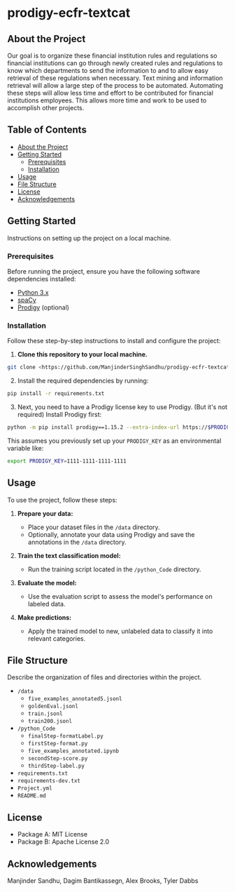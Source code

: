 # prodigy-ecfr-textcat

## About the Project

Our goal is to organize these financial institution rules and regulations so financial institutions  can go through newly created rules and regulations to know which departments to send the information to and to allow easy retrieval of these regulations when necessary. Text mining and information retrieval will allow a large step of the process to be automated. Automating these steps will allow less time and effort to be contributed for financial institutions employees. This allows more time and work to be used to accomplish other projects.

## Table of Contents

- [About the Project](#about-the-project)
- [Getting Started](#getting-started)
  - [Prerequisites](#prerequisites)
  - [Installation](#installation)
- [Usage](#usage)
- [File Structure](#file-structure)
- [License](#license)
- [Acknowledgements](#acknowledgements)

## Getting Started

Instructions on setting up the project on a local machine.

### Prerequisites

Before running the project, ensure you have the following software dependencies installed:
- [Python 3.x](https://www.python.org/downloads/)
- [spaCy](https://spacy.io/usage)
- [Prodigy](https://prodi.gy/docs/) (optional)

### Installation

Follow these step-by-step instructions to install and configure the project:

1. **Clone this repository to your local machine.**
```bash
git clone <https://github.com/ManjinderSinghSandhu/prodigy-ecfr-textcat.git>
```
2. Install the required dependencies by running:

```bash
pip install -r requirements.txt
```

3. Next, you need to have a Prodigy license key to use Prodigy. (But it's not required) Install Prodigy first:

```bash
python -m pip install prodigy==1.15.2 --extra-index-url https://$PRODIGY_KEY@download.prodi.gy
```

This assumes you previously set up your `PRODIGY_KEY` as an environmental variable like:

```bash
export PRODIGY_KEY=1111-1111-1111-1111
```

## Usage

To use the project, follow these steps:

1. **Prepare your data:**
   - Place your dataset files in the `/data` directory.
   - Optionally, annotate your data using Prodigy and save the annotations in the `/data` directory.

2. **Train the text classification model:**
   - Run the training script located in the `/python_Code` directory.

3. **Evaluate the model:**
   - Use the evaluation script to assess the model's performance on labeled data.

4. **Make predictions:**
   - Apply the trained model to new, unlabeled data to classify it into relevant categories.


## File Structure

Describe the organization of files and directories within the project.

- `/data`
  - `five_examples_annotated5.jsonl`
  - `goldenEval.jsonl`
  - `train.jsonl`
  - `train200.jsonl`
- `/python_Code`
  - `finalStep-formatLabel.py`
  - `firstStep-format.py`
  - `five_examples_annotated.ipynb`
  - `secondStep-score.py`
  - `thirdStep-label.py`
- `requirements.txt`
- `requirements-dev.txt`
- `Project.yml`
- `README.md`

## License

- Package A: MIT License
- Package B: Apache License 2.0

## Acknowledgements

Manjinder Sandhu, Dagim Bantikassegn, Alex Brooks, Tyler Dabbs

